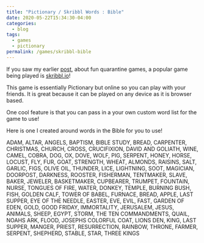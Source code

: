 ```yaml
---
title: "Pictionary / Skribbl Words : Bible"
date: 2020-05-22T15:34:30-04:00
categories:
  - blog
tags:
  - games
  - pictionary
permalink: /games/skribbl-bible
---
```

If you saw my earlier <a href="{{ site.url }}{{ site.baseurl }}/games/best-quarantine-games">post</a>, about fun quarantine games, a popular game being played is <a href="https://www.skribbl.io">skribbl.io</a>!

This game is essentially Pictionary but online so you can play with your friends.
It is great because it can be played on any device as it is browser based.

One cool feature is that you can pass in a your own custom word list for the game to use!

Here is one I created around words in the Bible for you to use!

ADAM,
ALTAR,
ANGELS,
BAPTISM,
BIBLE STUDY,
BREAD,
CARPENTER,
CHRISTMAS,
CHURCH,
CROSS,
CRUCIFIXION,
DAVID AND GOLIATH,
WINE,
CAMEL,
COBRA,
DOG,
OX,
DOVE,
WOLF,
PIG,
SERPENT,
HONEY,
HORSE,
LOCUST,
FLY,
FUR,
GOAT,
STRENGTH,
WHEAT,
ALMONDS,
RAISINS,
SALT,
GARLIC,
FIGS,
OLIVE OIL,
THUNDER,
LICE,
LIGHTNING,
SOOT,
MAGICIAN,
DOORPOST,
DARKNESS,
ROOSTER,
FISHERMAN,
TENTMAKER,
SLAVE,
BAKER,
JEWELER,
BASKETMAKER,
CUPBEARER,
TRUMPET,
FOUNTAIN,
NURSE,
TONGUES OF FIRE,
WATER,
DONKEY,
TEMPLE,
BURNING BUSH,
FISH,
GOLDEN CALF,
TOWER OF BABEL,
FURNACE,
BREAD,
APPLE,
LAST SUPPER,
EYE OF THE NEEDLE,
EASTER,
EVE,
EVIL,
FAST,
GARDEN OF EDEN,
GOLD,
GOOD FRIDAY,
IMMORTALITY,
JERUSALEM,
JESUS,
ANIMALS,
SHEEP,
EGYPT,
STORM,
THE TEN COMMANDMENTS,
QUAIL,
NOAHS ARK,
FLOOD,
JOSEPHS COLORFUL COAT,
LIONS DEN,
KING,
LAST SUPPER,
MANGER,
PRIEST,
RESURRECTION,
RAINBOW,
THRONE,
FARMER,
SERPENT,
SHEPHERD,
STABLE,
STAR,
THREE KINGS
